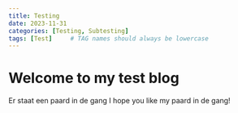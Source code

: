 ```yaml
---
title: Testing
date: 2023-11-31 
categories: [Testing, Subtesting]
tags: [Test]     # TAG names should always be lowercase
---
```


# Welcome to my test blog

Er staat een paard in de gang
I hope you like my paard in de gang!
